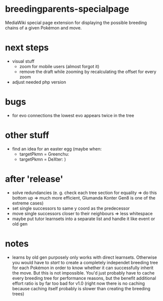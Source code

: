 # breedingparents-specialpage
MediaWiki special page extension for displaying the possible breeding chains of a given Pokémon and move.

# next steps
* visual stuff
  * zoom for mobile users (almost forgot it)
  * remove the draft while zooming by recalculating the offset for every zoom
* adjust needed php version

# bugs
* for evo connections the lowest evo appears twice in the tree

# other stuff
* find an idea for an easter egg (maybe when:
    * targetPkmn = Greenchu:
    * targetPkmn = DeXter:
)

# after 'release'
* solve redundancies (e. g. check each tree section for equality => do this bottom up => much more efficient, Glumanda Konter Gen8 is one of the extreme cases)
* set single successors to same y coord as the predecessor
* move single successors closer to their neighbours => less whitespace
* maybe put tutor learnsets into a separate list and handle it like event or old gen

# notes
* learns by old gen purposely only works with direct learnsets. Otherwise you would have to *start* to create a completely independet breeding tree for each Pokémon in order to know whether it can successfully inherit the move. But this is not impossible. You'd just probably have to cache every breeding tree for performance reasons, but the benefit additional effort ratio is by far too bad for v1.0 (right now there is no caching because caching itself probably is slower than creating the breeding trees)